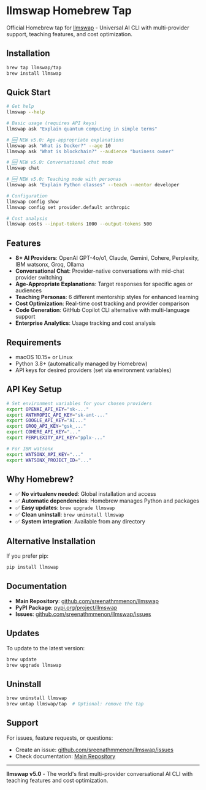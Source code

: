 # llmswap Homebrew Tap

Official Homebrew tap for [llmswap](https://github.com/sreenathmmenon/llmswap) - Universal AI CLI with multi-provider support, teaching features, and cost optimization.

## Installation

```bash
brew tap llmswap/tap
brew install llmswap
```

## Quick Start

```bash
# Get help
llmswap --help

# Basic usage (requires API keys)
llmswap ask "Explain quantum computing in simple terms"

# 🆕 NEW v5.0: Age-appropriate explanations
llmswap ask "What is Docker?" --age 10
llmswap ask "What is blockchain?" --audience "business owner"

# 🆕 NEW v5.0: Conversational chat mode
llmswap chat

# 🆕 NEW v5.0: Teaching mode with personas
llmswap ask "Explain Python classes" --teach --mentor developer

# Configuration
llmswap config show
llmswap config set provider.default anthropic

# Cost analysis
llmswap costs --input-tokens 1000 --output-tokens 500
```

## Features

- **8+ AI Providers**: OpenAI GPT-4o/o1, Claude, Gemini, Cohere, Perplexity, IBM watsonx, Groq, Ollama
- **Conversational Chat**: Provider-native conversations with mid-chat provider switching
- **Age-Appropriate Explanations**: Target responses for specific ages or audiences
- **Teaching Personas**: 6 different mentorship styles for enhanced learning
- **Cost Optimization**: Real-time cost tracking and provider comparison
- **Code Generation**: GitHub Copilot CLI alternative with multi-language support
- **Enterprise Analytics**: Usage tracking and cost analysis

## Requirements

- macOS 10.15+ or Linux
- Python 3.8+ (automatically managed by Homebrew)
- API keys for desired providers (set via environment variables)

## API Key Setup

```bash
# Set environment variables for your chosen providers
export OPENAI_API_KEY="sk-..."
export ANTHROPIC_API_KEY="sk-ant-..."
export GOOGLE_API_KEY="AI..."
export GROQ_API_KEY="gsk_..."
export COHERE_API_KEY="..."
export PERPLEXITY_API_KEY="pplx-..."

# For IBM watsonx
export WATSONX_API_KEY="..."
export WATSONX_PROJECT_ID="..."
```

## Why Homebrew?

- ✅ **No virtualenv needed**: Global installation and access
- ✅ **Automatic dependencies**: Homebrew manages Python and packages
- ✅ **Easy updates**: `brew upgrade llmswap`
- ✅ **Clean uninstall**: `brew uninstall llmswap`
- ✅ **System integration**: Available from any directory

## Alternative Installation

If you prefer pip:
```bash
pip install llmswap
```

## Documentation

- **Main Repository**: [github.com/sreenathmmenon/llmswap](https://github.com/sreenathmmenon/llmswap)
- **PyPI Package**: [pypi.org/project/llmswap](https://pypi.org/project/llmswap/)
- **Issues**: [github.com/sreenathmmenon/llmswap/issues](https://github.com/sreenathmmenon/llmswap/issues)

## Updates

To update to the latest version:
```bash
brew update
brew upgrade llmswap
```

## Uninstall

```bash
brew uninstall llmswap
brew untap llmswap/tap  # Optional: remove the tap
```

## Support

For issues, feature requests, or questions:
- Create an issue: [github.com/sreenathmmenon/llmswap/issues](https://github.com/sreenathmmenon/llmswap/issues)
- Check documentation: [Main Repository](https://github.com/sreenathmmenon/llmswap)

---

**llmswap v5.0** - The world's first multi-provider conversational AI CLI with teaching features and cost optimization.